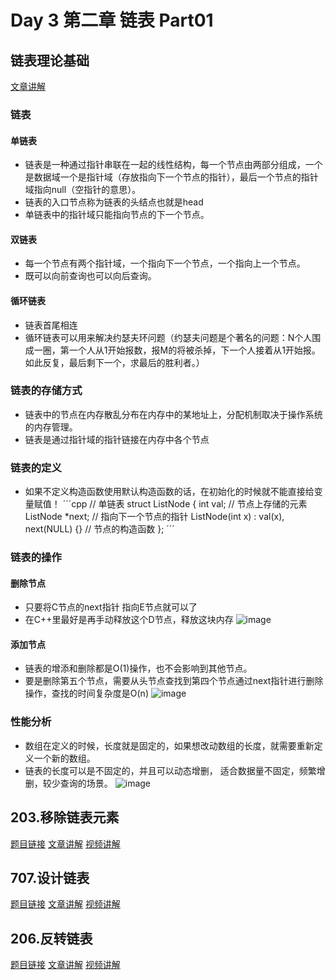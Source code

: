 # Day 3 第二章 链表 Part01

## 链表理论基础
[文章讲解](https://programmercarl.com/%E9%93%BE%E8%A1%A8%E7%90%86%E8%AE%BA%E5%9F%BA%E7%A1%80.html)

### 链表

#### 单链表
- 链表是一种通过指针串联在一起的线性结构，每一个节点由两部分组成，一个是数据域一个是指针域（存放指向下一个节点的指针），最后一个节点的指针域指向null（空指针的意思）。
- 链表的入口节点称为链表的头结点也就是head
- 单链表中的指针域只能指向节点的下一个节点。
#### 双链表
- 每一个节点有两个指针域，一个指向下一个节点，一个指向上一个节点。
- 既可以向前查询也可以向后查询。
#### 循环链表
- 链表首尾相连
- 循环链表可以用来解决约瑟夫环问题（约瑟夫问题是个著名的问题：N个人围成一圈，第一个人从1开始报数，报M的将被杀掉，下一个人接着从1开始报。如此反复，最后剩下一个，求最后的胜利者。）

### 链表的存储方式
- 链表中的节点在内存散乱分布在内存中的某地址上，分配机制取决于操作系统的内存管理。
- 链表是通过指针域的指针链接在内存中各个节点

### 链表的定义
- 如果不定义构造函数使用默认构造函数的话，在初始化的时候就不能直接给变量赋值！
´´´cpp
// 单链表
struct ListNode {
    int val;  // 节点上存储的元素
    ListNode *next;  // 指向下一个节点的指针
    ListNode(int x) : val(x), next(NULL) {}  // 节点的构造函数
};
´´´
### 链表的操作

#### 删除节点
- 只要将C节点的next指针 指向E节点就可以了
- 在C++里最好是再手动释放这个D节点，释放这块内存
![image](https://github.com/zhangchi0605/LeetCode/assets/30234384/497caa49-e0a3-4085-a1b5-68865940f1c9)

#### 添加节点
- 链表的增添和删除都是O(1)操作，也不会影响到其他节点。
- 要是删除第五个节点，需要从头节点查找到第四个节点通过next指针进行删除操作，查找的时间复杂度是O(n)
![image](https://github.com/zhangchi0605/LeetCode/assets/30234384/9784a2e4-3410-44c7-a8ad-1ca31559cfd0)

### 性能分析
- 数组在定义的时候，长度就是固定的，如果想改动数组的长度，就需要重新定义一个新的数组。
- 链表的长度可以是不固定的，并且可以动态增删， 适合数据量不固定，频繁增删，较少查询的场景。
![image](https://github.com/zhangchi0605/LeetCode/assets/30234384/63a6d539-5fc8-4b3c-bd49-c0e824195fe0)


## 203.移除链表元素
[题目链接]()
[文章讲解]()
[视频讲解]()

## 707.设计链表 
[题目链接]()
[文章讲解]()
[视频讲解]()


## 206.反转链表 
[题目链接]()
[文章讲解]()
[视频讲解]()
